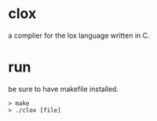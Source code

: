 # clox
a complier for the lox language written in C.


# run

be sure to have makefile installed.

``` console
> make
> ./clox [file]
```